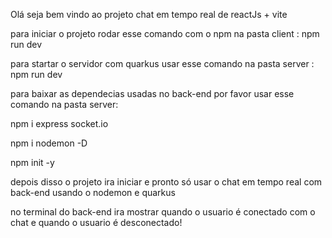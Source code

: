 

Olá seja bem vindo ao projeto chat em tempo real de reactJs + vite 

para iniciar o projeto rodar esse comando  com o npm na pasta client :
npm run dev 



para startar o servidor com  quarkus usar esse comando na pasta server : 
npm run dev 

para baixar as dependecias usadas no back-end por favor usar esse comando na pasta  server: 

npm i express socket.io

npm i nodemon -D

npm init -y

depois disso o projeto ira iniciar  e pronto só usar o chat em tempo real com back-end  usando o nodemon e quarkus 

no terminal do back-end ira mostrar quando o usuario é conectado com o chat e quando o usuario é desconectado!


